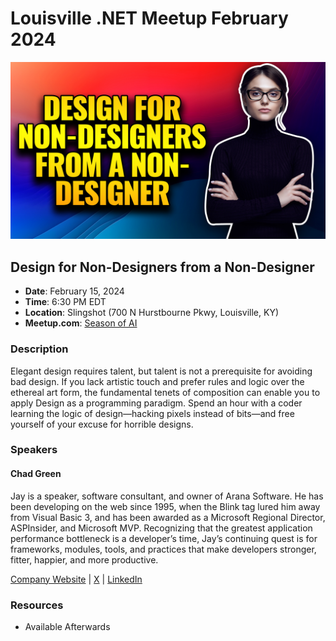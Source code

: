 # Louisville .NET Meetup February 2024

![Design for Non-Designers from a Non-Designer](./assets/thumbnail-2024-02.jpg)

## Design for Non-Designers from a Non-Designer

- **Date**: February 15, 2024
- **Time**: 6:30 PM EDT
- **Location**: Slingshot (700 N Hurstbourne Pkwy, Louisville, KY)
- **Meetup.com**: [Season of AI](https://www.meetup.com/louisville-dotnet/events/300491256/)

### Description

Elegant design requires talent, but talent is not a prerequisite for avoiding bad design. If you lack artistic touch and prefer rules and logic over the ethereal art form, the fundamental tenets of composition can enable you to apply Design as a programming paradigm. Spend an hour with a coder learning the logic of design—hacking pixels instead of bits—and free yourself of your excuse for horrible designs.

### Speakers

#### Chad Green

Jay is a speaker, software consultant, and owner of Arana Software. He has been developing on the web since 1995, when the Blink tag lured him away from Visual Basic 3, and has been awarded as a Microsoft Regional Director, ASPInsider, and Microsoft MVP. Recognizing that the greatest application performance bottleneck is a developer’s time, Jay’s continuing quest is for frameworks, modules, tools, and practices that make developers stronger, fitter, happier, and more productive.

[Company Website](https://www.aranasoft.com/) | [X](https://www.twitter.com/jayharris) | [LinkedIn](https://www.linkedin.com/in/jasonharris/)

### Resources

- Available Afterwards
